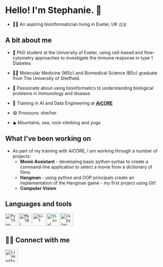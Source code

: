# Hello! I'm Stephanie. 👋 

- 👩‍💻 An aspiring bioinformatician living in Exeter, UK 🇬🇧


## A bit about me 

- 🔬 PhD student at the University of Exeter, using cell-based and flow-cytometry approaches to investigate the immune response in type 1 Diabetes

- 👩‍🎓 Molecular Medicine (MSc) and Biomedical Science (BSc) graduate from The University of Sheffield.

- 🤖 Passionate about using bioinformatics to understanding biological problems in immunology and disease.

- 🌱 Training in AI and Data Engineering at <a href="https://www.theaicore.com/">**AiCORE**</a>

- 😄 Pronouns: she/her

- ⛰️ Mountains, sea, rock-climbing and yoga 

## What I've been working on

- As part of my training with AiCORE, I am working through a number of projects:
  - **Movie Assistant** - developing basic python syntax to create a command-line application to select a movie from a dictionary of films
  - **Hangman** - using python and OOP principals create an implementation of the Hangman game - my first project using Git!
  - **Computer Vision**


## Languages and tools
<code><a href="https://www.python.org/"><img height="40" src="https://user-images.githubusercontent.com/25181517/183423507-c056a6f9-1ba8-4312-a350-19bcbc5a8697.png" alt="Python" title="Python" /></a></code>
<code><a href="https://www.mysql.com/"><img height="40" src="https://user-images.githubusercontent.com/25181517/183896128-ec99105a-ec1a-4d85-b08b-1aa1620b2046.png" alt="MySQL" title="MySQL" /></a></code>
<code><a href="https://git-scm.com/"><img height="40" src="https://user-images.githubusercontent.com/25181517/192108372-f71d70ac-7ae6-4c0d-8395-51d8870c2ef0.png" alt="Git" title="Git" /></a></code>
<code><a href="https://code.visualstudio.com/"><img height="40" src="https://user-images.githubusercontent.com/25181517/192108891-d86b6220-e232-423a-bf5f-90903e6887c3.png" alt="Visual Studio Code" title="Visual Studio Code" /></a></code>
<code><a href="https://jupyter.org/"><img height="40" src="https://user-images.githubusercontent.com/25181517/183914128-3fc88b4a-4ac1-40e6-9443-9a30182379b7.png" alt="Jupyter Notebook" title="Jupyter Notebook" /></a></code>

## 🤝🏻 Connect with me

<code><a href="www.linkedin.com/in/stephanie-hunter111/"><img height="40" src="https://user-images.githubusercontent.com/117936304/224483828-acc05960-2d1e-4050-8c5d-d09f9e9b1649.png" alt="LinkedIn" title="LinkedIn" /></a></code>
  
